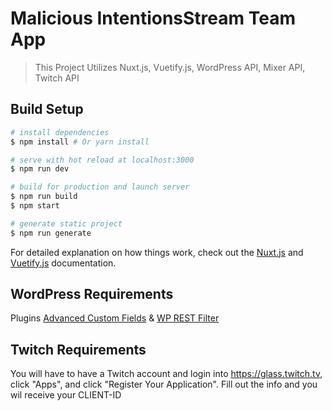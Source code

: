 # Malicious IntentionsStream Team App

> This Project Utilizes Nuxt.js, Vuetify.js, WordPress API, Mixer API, Twitch API

## Build Setup

``` bash
# install dependencies
$ npm install # Or yarn install

# serve with hot reload at localhost:3000
$ npm run dev

# build for production and launch server
$ npm run build
$ npm start

# generate static project
$ npm run generate
```

For detailed explanation on how things work, check out the [Nuxt.js](https://github.com/nuxt/nuxt.js) and [Vuetify.js](https://vuetifyjs.com/) documentation.


## WordPress Requirements

Plugins [Advanced Custom Fields](https://wordpress.org/plugins/advanced-custom-fields/) & [WP REST Filter](https://wordpress.org/plugins/wp-rest-filter/)

## Twitch Requirements

You will have to have a Twitch account and login into https://glass.twitch.tv, click "Apps", and click "Register Your Application". Fill out the info and you wil receive your CLIENT-ID